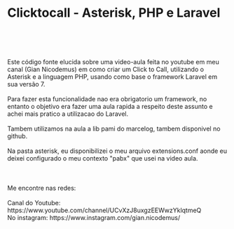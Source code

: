 <h1>Clicktocall - Asterisk, PHP e Laravel</h1>
<br /><br /><br /><br />
Este código fonte elucida sobre uma video-aula feita no youtube em meu canal (Gian Nicodemus) em como criar um Click to Call, utilizando o Asterisk e a linguagem PHP, usando como base o framework Laravel em sua versão 7.<br /><br />
Para fazer esta funcionalidade nao era obrigatorio um framework, no entanto o objetivo era fazer uma aula rapida a respeito deste assunto e achei mais pratico a utilizacao do Laravel.<br /><br />
Tambem utilizamos na aula a lib pami do marcelog, tambem disponivel no github.<br /><br />
Na pasta asterisk, eu disponibilizei o meu arquivo extensions.conf aonde eu deixei configurado o meu contexto "pabx" que usei na video aula.<br /><br />
<br /><br />
Me encontre nas redes:
<br /><br />
Canal do Youtube: https://www.youtube.com/channel/UCvXzJ8uxgzEEWwzYklqtmeQ <br /<br />
No instagram: https://www.instagram.com/gian.nicodemus/<br /><br />
